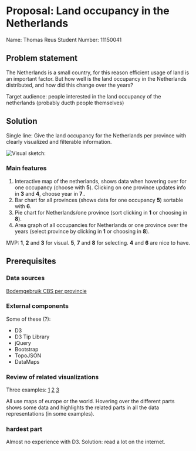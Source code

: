 # Proposal: Land occupancy in the Netherlands
Name: Thomas Reus
Student Number: 11150041

## Problem statement
The Netherlands is a small country, for this reason efficient usage of land is an important factor. But how well is the land occupancy in the Netherlands distributed, and how did this change over the years? 

Target audience: people interested in the land occupancy of the netherlands (probably ducth people themselves)

## Solution
Single line: Give the land occupancy for the Netherlands per province with clearly visualized and filterable information.

![Visual sketch:](https://github.com/thomasreus97/project/blob/master/layout_proposal.png)

### Main features
1. Interactive map of the netherlands, shows data when hovering over for one occupancy (choose with **5**). Clicking on one province updates info in **3** and **4**, choose year in **7**..
2. Bar chart for all provinces (shows data for one occupancy **5**) sortable with **6**.
3. Pie chart for Netherlands/one province (sort clicking in **1** or choosing in **8**).
4. Area graph of all occupancies for Netherlands or one province over the years (select province by clicking in **1** or choosing in **8**).

MVP: **1**, **2** and **3** for visual. **5**, **7** and **8** for selecting. **4** and **6** are nice to have.

## Prerequisites
### Data sources 
[Bodemgebruik CBS per provincie](https://opendata.cbs.nl/statline/#/CBS/nl/dataset/37105/table?ts=1543167766064)
### External components 
Some of these (?):
- D3
- D3 Tip Library
- jQuery
- Bootstrap
- TopoJSON
- DataMaps

### Review of related visualizations
Three examples:
[1](https://fietsboekstoel.github.io/Project/)
[2](https://dboekhout.github.io/CSRIB/)
[3](https://jaspernaberman.github.io/Programming-Project/Scripts/HTML/index.html)

All use maps of europe or the world. Hovering over the different parts shows some data and highlights the related parts in all the data representations (in some examples).

### hardest part
Almost no experience with D3. Solution: read a lot on the internet.


